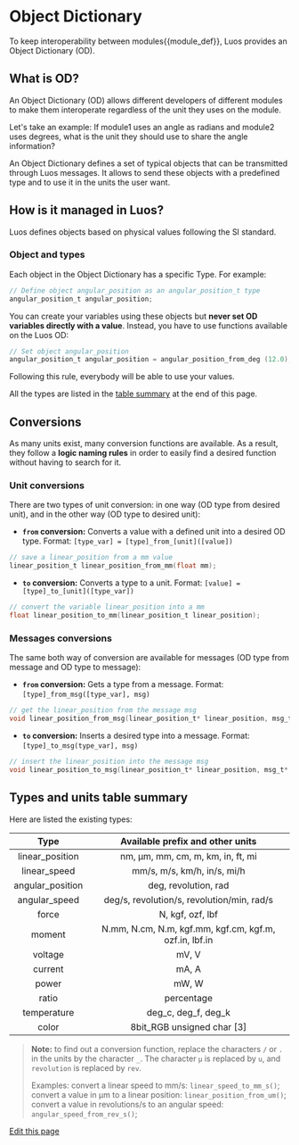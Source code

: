 # Object Dictionary
To keep interoperability between <span class="cust_tooltip">modules<span class="cust_tooltiptext">{{module_def}}</span></span>, Luos provides an Object Dictionary (OD).

## What is OD?
An Object Dictionary (OD) allows different developers of different modules to make them interoperate regardless of the unit they uses on the module.

Let's take an example: If module1 uses an angle as radians and module2 uses degrees, what is the unit they should use to share the angle information?

An Object Dictionary defines a set of typical objects that can be transmitted through Luos messages. It allows to send these objects with a predefined type and to use it in the units the user want.

## How is it managed in Luos?
Luos defines objects based on physical values following the SI standard.

### Object and types
Each object in the Object Dictionary has a specific Type. For example:
```c
// Define object angular_position as an angular_position_t type
angular_position_t angular_position; 
```

You can create your variables using these objects but **never set OD variables directly with a value**. Instead, you have to use functions available on the Luos OD:
```c
// Set object angular_position
angular_position_t angular_position = angular_position_from_deg (12.0); 
```
Following this rule, everybody will be able to use your values.

All the types are listed in the [table summary](#types-and-units-table-summary) at the end of this page.

## Conversions
As many units exist, many conversion functions are available. As a result, they follow a **logic naming rules** in order to easily find a desired function without having to search for it.

### Unit conversions
There are two types of unit conversion: in one way (OD type from desired unit), and in the other way (OD type to desired unit):

 - **`from` conversion:** Converts a value with a defined unit into a desired OD type. Format:  `[type_var] = [type]_from_[unit]([value])`
```c
// save a linear_position from a mm value
linear_position_t linear_position_from_mm(float mm); 
```

 - **`to` conversion:** Converts a type to a unit. Format: `[value] = [type]_to_[unit]([type_var])`
```c
// convert the variable linear_position into a mm
float linear_position_to_mm(linear_position_t linear_position); 
```

### Messages conversions
The same both way of conversion are available for messages (OD type from message and OD type to message):

 - **`from` conversion:** Gets a type from a message. Format: `[type]_from_msg([type_var], msg)`
```C
// get the linear_position from the message msg
void linear_position_from_msg(linear_position_t* linear_position, msg_t* msg); 
```

 - **`to` conversion:** Inserts a desired type into a message. Format: `[type]_to_msg(type_var], msg)`
```c
// insert the linear_position into the message msg
void linear_position_to_msg(linear_position_t* linear_position, msg_t* msg);
```

## Types and units table summary
Here are listed the existing types:

| Type | Available prefix and other units |
| :---: | :---: |
| linear_position | nm, &mu;m, mm, cm, m, km, in, ft, mi |
| linear_speed | mm/s, m/s, km/h, in/s, mi/h |
| angular_position | deg, revolution, rad |
| angular_speed | deg/s, revolution/s, revolution/min, rad/s |
| force | N, kgf, ozf, lbf |
| moment | N.mm, N.cm, N.m, kgf.mm, kgf.cm, kgf.m, ozf.in, lbf.in |
| voltage | mV, V |
| current |  mA, A |
| power | mW, W |
| ratio | percentage |
| temperature | deg_c, deg_f, deg_k |
| color | 8bit_RGB unsigned char \[3\] |

> **Note:** to find out a conversion function, replace the characters `/` or `.` in the units by the character `_`. The character `µ` is replaced by `u`, and `revolution` is replaced by `rev`.
>
> Examples: convert a linear speed to mm/s: `linear_speed_to_mm_s()`; convert a value in &mu;m to a linear position: `linear_position_from_um()`; convert a value in revolutions/s to an angular speed: `angular_speed_from_rev_s()`;

<div class="cust_edit_page"><a href="https://{{gh_path}}/_pages/low/modules/od.md">Edit this page</a></div>

